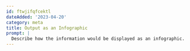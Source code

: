 ```yaml
---
id: ftwjifqfcektl
dateAdded: '2023-04-20'
category: meta
title: Output as an Infographic
prompt: |
  Describe how the information would be displayed as an infographic.
---
```

